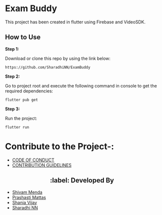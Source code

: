 # Exam Buddy

This project has been created in flutter using Firebase and VideoSDK. 

## How to Use 

**Step 1:**

Download or clone this repo by using the link below:

```
https://github.com/SharadhiNN/ExamBuddy

```

**Step 2:**

Go to project root and execute the following command in console to get the required dependencies: 

```
flutter pub get 
```

**Step 3:**

Run the project:

```
flutter run
```
# Contribute to the Project-:
- [CODE OF CONDUCT](./CODE_OF_CONDUCT.md)
- [CONTRIBUTION GUIDELINES](./CONTRIBUTING.md)


<h2 align="center" id="DevelopedBy"> :label: Developed By</h2>

   - [Shivam Menda](https://github.com/ShivamMenda) 
   - [Prashasti Mattas](https://github.com/pr1397)
   - [Shania Vijay](https://github.com/ShaniaVijay)
   - [Sharadhi NN](https://github.com/SharadhiNN)



